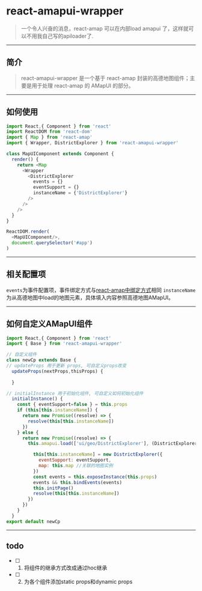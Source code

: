 # react-amapui-wrapper

> 一个令人兴奋的消息，react-amap 可以在内部load amapui 了，这样就可以不用我自己写的apiloader了.

---
## 简介
> react-amapui-wrapper 是一个基于 react-amap 封装的高德地图组件；主要是用于处理 react-amap 的 AMapUI 的部分。

---
## 如何使用
```JavaScript
import React,{ Component } from 'react'
import ReactDOM from 'react-dom'
import { Map } from 'react-amap'
import { Wrapper, DistrictExplorer } from 'react-amapui-wrapper'

class MapUIComponent extends Component {
  render() {
    return <Map 
      <Wrapper 
        <DistrictExplorer 
          events = {} 
          eventSupport = {} 
          instanceName = {'DistrictExplorer'}
        /> 
      /> 
    />
  }
}

ReactDOM.render(
  <MapUIComponent/>,
  document.querySelector('#app')
)
```
---
## 相关配置项

`events`为事件配置项，事件绑定方式与[react-amap中绑定方式](https://github.com/ElemeFE/react-amap/blob/master/components/about.md)相同
`instanceName`为从高德地图中load的地图元素，具体填入内容参照高德地图AMapUI。

---

## 如何自定义AMapUI组件
```JavaScript
import React,{ Component } from 'react'
import { Base } from 'react-amapui-wrapper'

// 自定义组件
class newCp extends Base {
// updateProps 用于更新 props, 可自定义props改变
  updateProps(nextProps,thisProps) {
    
  }

// initialInstance 用于初始化组件, 可自定义如何初始化组件
  initialInstance() {
    const { eventSupport=false } = this.props
    if (this[this.instanceName]) {
      return new Promise((resolve) => {
        resolve(this[this.instanceName])
      })
    } else {
      return new Promise((resolve) => {
        this.amapui.load(['ui/geo/DistrictExplorer'], (DistrictExplorer) => {

          this[this.instanceName] = new DistrictExplorer({
            eventSupport: eventSupport,
            map: this.map //关联的地图实例
          })
          const events = this.exposeInstance(this.props)
          events && this.bindEvents(events)
          this.initPage()
          resolve(this[this.instanceName])
        })
      })
    }
  }
export default newCp
```

---
## todo

* [ ] 1. 将组件的继承方式改成通过hoc继承
* [ ] 2. 为各个组件添加static props和dynamic props